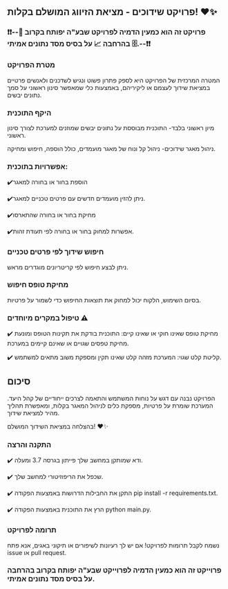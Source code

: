 

## פרויקט שידוכים - מציאת הזיווג המושלם בקלות! ❤️✨



### ❗❗--פרויקט זה הוא כמעין הדמיה לפרויקט שבע"ה יפותח בקרוב 🚀 בהרחבה 📈 על בסיס מסד נתונים אמיתי 🗄️.--❗❗



### מטרת הפרויקט

המטרה המרכזית של הפרויקט היא לספק פתרון פשוט ונגיש לשדכנים ולאנשים פרטיים במציאת שידוך לעצמם או ליקיריהם, באמצעות כלי שמאפשר סינון ראשוני על סמך נתונים יבשים.

### היקף התוכנית

מיון ראשוני בלבד- התוכנית מבוססת על נתונים יבשים שמוזנים למערכת לצורך סינון ראשוני.

ניהול מאגר שידוכים- ניהול קל ונוח של מאגר מועמדים, כולל הוספה, חיפוש ומחיקה.

### אפשרויות בתוכנית:

✔️הוספת בחור או בחורה למאגר 

✔️ניתן להזין מועמדים חדשים עם פרטים טכניים למאגר.

✔️מחיקת בחור או בחורה שהתארסו ️

✔️אפשרות למחוק בחור או בחורה לפי תעודת זהות.

 ### חיפוש שידוך לפי פרטים טכניים

ניתן לבצע חיפוש לפי קריטריונים מוגדרים מראש.

### מחיקת טופס חיפוש 

בסיום השימוש, הלקוח יכול למחוק את תוצאות החיפוש כדי לשמור על פרטיות.

### טיפול במקרים מיוחדים ⚠️

✔️ מחיקת טופס שאינו חוקי או שאינו קיים: התוכנית בודקת את תקינות הטופס ומונעת מחיקת טפסים שגויים או שאינם קיימים במערכת.

✔️ קליטת קלט שגוי: המערכת מזהה קלט שאינו תקין ומספקת משוב מתאים למשתמש.

## סיכום

הפרויקט נבנה עם דגש על נוחות המשתמש והתאמה לצרכים ייחודיים של קהל היעד. המערכת שומרת על פרטיות, מספקת כלים לניהול המאגר בקלות, ומאפשרת תהליך מהיר למציאת שידוך.

בהצלחה במציאת השידוך המושלם! ❤️✨

### התקנה והרצה

✔️ ודא שמותקן במחשב שלך פייתון בגרסה 3.7 ומעלה.

✔️ שכפל את הריפוזיטורי למחשב שלך.

✔️ התקן את החבילות הדרושות באמצעות הפקודה pip install -r requirements.txt.

✔️ הרץ את התוכנית באמצעות הפקודה python main.py.

### תרומה לפרויקט

נשמח לקבל תרומות לפרויקט! אם יש לך רעיונות לשיפורים או תיקוני באגים, אנא פתח issue או pull request.



### פרוייקט זה הוא כמעין הדמיה לפרוייקט שבע"ה יפותח בקרוב בהרחבה על בסיס מסד נתונים אמיתי.
